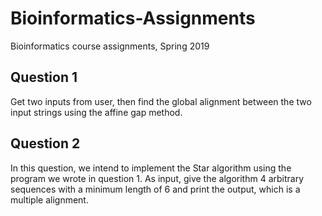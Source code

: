 # Bioinformatics-Assignments
Bioinformatics course assignments, Spring 2019
## Question 1
Get two inputs from user, then find the global alignment between the two input strings using the affine gap method.
## Question 2
In this question, we intend to implement the Star algorithm using the program we wrote in question 1. As input, give the algorithm 4 arbitrary sequences with a minimum length of 6 and print the output, which is a multiple alignment.
